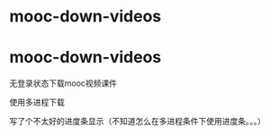 # mooc-down-videos
# mooc-down-videos
 无登录状态下载mooc视频课件  
 
 使用多进程下载  
 
 写了个不太好的进度条显示（不知道怎么在多进程条件下使用进度条。。。）  
 
